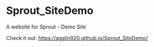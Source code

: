 # Sprout_SiteDemo
A website for Sprout - Demo Site 

Check it out: https://agalin920.github.io/Sprout_SiteDemo/
